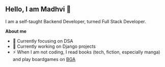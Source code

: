## Hello, I am Madhvi 👋


I am a self-taught Backend Developer, turned Full Stack Developer.


**About me**

- 🌱 Currently focusing on DSA
- 🔭 Currently working on Django projects
- ⚡ When I am not coding, I read books (tech, fiction, especially manga) and play boardgames on [BGA](https://boardgamearena.com/player?id=93139433)

<!-- | <a href="https://github.com/madhvi-n"><img align="center" src="https://github-readme-stats.vercel.app/api?username=madhvi-n&show_icons=true&include_all_commits=true&theme=buefy&hide_border=true" alt="Madhvi's github stats" /></a> | <a href="https://github.com/madhvi-n"><img align="center" src="https://github-readme-stats.vercel.app/api/top-langs/?username=madhvi-n&layout=compact&theme=buefy&hide_border=true" /></a> |
| ------------- | ------------- | -->


<!-- <a href="https://github.com/madhvi-n#gh-light-mode-only"><img align="center" src="https://github-readme-stats.vercel.app/api/top-langs/?username=madhvi-n&layout=compact&theme=buefy#gh-light-mode-only&hide_border=false" /></a>

<a href="https://github.com/madhvi-n#gh-dark-mode-only"><img align="center" src="https://github-readme-stats.vercel.app/api/top-langs/?username=madhvi-n&layout=compact&theme=radical#gh-dark-mode-only&hide_border=false" /></a>
 -->
